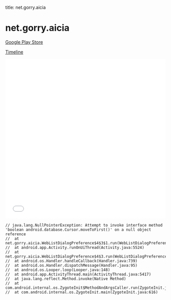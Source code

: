 title: net.gorry.aicia

# net.gorry.aicia

[Google Play Store](https://play.google.com/store/apps/details?id=net.gorry.aicia)

[Timeline](./vis-timeline.html)

<iframe src="./vis-timeline.html" width="100%" height="500px" style="border:none;"></iframe>

```
// java.lang.NullPointerException: Attempt to invoke interface method 'boolean android.database.Cursor.moveToFirst()' on a null object reference
// 	at net.gorry.aicia.WebListDialogPreference$4$3$1.run(WebListDialogPreference.java:340)
// 	at android.app.Activity.runOnUiThread(Activity.java:5524)
// 	at net.gorry.aicia.WebListDialogPreference$4$3.run(WebListDialogPreference.java:329)
// 	at android.os.Handler.handleCallback(Handler.java:739)
// 	at android.os.Handler.dispatchMessage(Handler.java:95)
// 	at android.os.Looper.loop(Looper.java:148)
// 	at android.app.ActivityThread.main(ActivityThread.java:5417)
// 	at java.lang.reflect.Method.invoke(Native Method)
// 	at com.android.internal.os.ZygoteInit$MethodAndArgsCaller.run(ZygoteInit.java:726)
// 	at com.android.internal.os.ZygoteInit.main(ZygoteInit.java:616)

```



